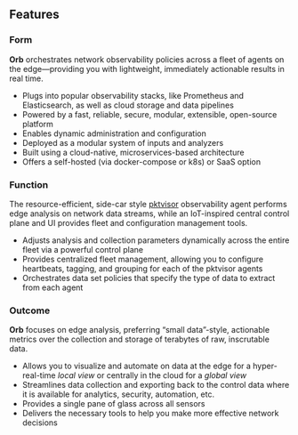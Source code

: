 
## Features
### Form
 **Orb** orchestrates network observability policies across a fleet of agents on the edge—providing you with lightweight, immediately actionable results in real time.

* Plugs into popular observability stacks, like Prometheus and Elasticsearch, as well as cloud storage and data pipelines
* Powered by a fast, reliable, secure, modular, extensible, open-source platform
* Enables dynamic administration and configuration
* Deployed as a modular system of inputs and analyzers
* Built using a cloud-native, microservices-based architecture
* Offers a self-hosted (via docker-compose or k8s) or SaaS option

### Function
 The resource-efficient, side-car style [pktvisor](https://github.com/ns1/pktvisor) observability agent performs edge analysis on network data streams, while an IoT-inspired central control plane and UI provides fleet and configuration management tools.

* Adjusts analysis and collection parameters dynamically across the entire fleet via a powerful control plane
* Provides centralized fleet management, allowing you to configure heartbeats, tagging, and grouping for each of the pktvisor agents
* Orchestrates data set policies that specify the type of data to extract from each agent

### Outcome
**Orb** focuses on edge analysis, preferring “small data”-style, actionable metrics over the collection and storage of terabytes of raw, inscrutable data.

* Allows you to visualize and automate on data at the edge for a hyper-real-time *local view* or centrally in the cloud for a *global view*
* Streamlines data collection and exporting back to the control data where it is available for analytics, security, automation, etc.
* Provides a single pane of glass across all sensors
* Delivers the necessary tools to help you make more effective network decisions
